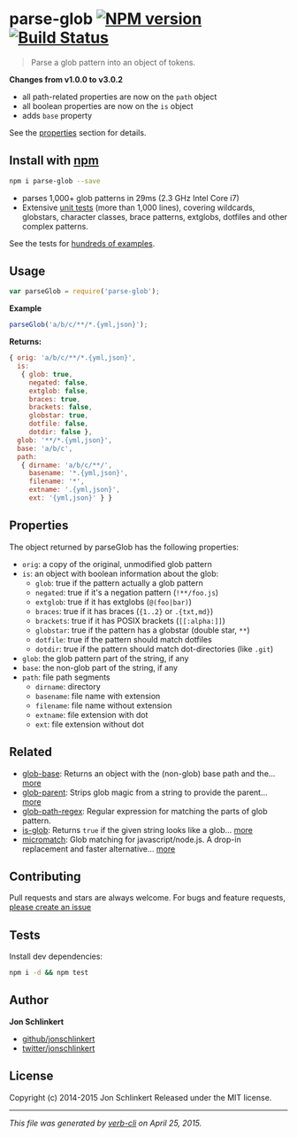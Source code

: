 # parse-glob [![NPM version](https://badge.fury.io/js/parse-glob.svg)](http://badge.fury.io/js/parse-glob)  [![Build Status](https://travis-ci.org/jonschlinkert/parse-glob.svg)](https://travis-ci.org/jonschlinkert/parse-glob) 

> Parse a glob pattern into an object of tokens.

**Changes from v1.0.0 to v3.0.2** 

- all path-related properties are now on the `path` object
- all boolean properties are now on the `is` object
- adds `base` property

See the [properties](#properties) section for details.

## Install with [npm](npmjs.org)

```bash
npm i parse-glob --save
```

- parses 1,000+ glob patterns in 29ms (2.3 GHz Intel Core i7)
- Extensive [unit tests](./test.js) (more than 1,000 lines), covering wildcards, globstars, character classes, brace patterns, extglobs, dotfiles and other complex patterns.

See the tests for [hundreds of examples](./test.js).

## Usage

```js
var parseGlob = require('parse-glob');
```

**Example**

```js
parseGlob('a/b/c/**/*.{yml,json}');
```

**Returns:**

```js
{ orig: 'a/b/c/**/*.{yml,json}',
  is:
   { glob: true,
     negated: false,
     extglob: false,
     braces: true,
     brackets: false,
     globstar: true,
     dotfile: false,
     dotdir: false },
  glob: '**/*.{yml,json}',
  base: 'a/b/c',
  path:
   { dirname: 'a/b/c/**/',
     basename: '*.{yml,json}',
     filename: '*',
     extname: '.{yml,json}',
     ext: '{yml,json}' } }
```

## Properties

The object returned by parseGlob has the following properties:

- `orig`: a copy of the original, unmodified glob pattern
- `is`: an object with boolean information about the glob:
  + `glob`: true if the pattern actually a glob pattern
  + `negated`: true if it's a negation pattern (`!**/foo.js`)
  + `extglob`: true if it has extglobs (`@(foo|bar)`)
  + `braces`: true if it has braces (`{1..2}` or `.{txt,md}`)
  + `brackets`: true if it has POSIX brackets (`[[:alpha:]]`)
  + `globstar`: true if the pattern has a globstar (double star, `**`)
  + `dotfile`: true if the pattern should match dotfiles 
  + `dotdir`: true if the pattern should match dot-directories (like `.git`)
- `glob`: the glob pattern part of the string, if any
- `base`: the non-glob part of the string, if any
- `path`: file path segments
  + `dirname`: directory
  + `basename`: file name with extension
  + `filename`: file name without extension
  + `extname`: file extension with dot
  + `ext`: file extension without dot

## Related

* [glob-base](https://github.com/jonschlinkert/glob-base): Returns an object with the (non-glob) base path and the… [more](https://github.com/jonschlinkert/glob-base)
* [glob-parent](https://github.com/es128/glob-parent): Strips glob magic from a string to provide the parent… [more](https://github.com/es128/glob-parent)
* [glob-path-regex](https://github.com/regexps/glob-path-regex): Regular expression for matching the parts of glob pattern.
* [is-glob](https://github.com/jonschlinkert/is-glob): Returns `true` if the given string looks like a glob… [more](https://github.com/jonschlinkert/is-glob)
* [micromatch](https://github.com/jonschlinkert/micromatch): Glob matching for javascript/node.js. A drop-in replacement and faster alternative… [more](https://github.com/jonschlinkert/micromatch)

## Contributing

Pull requests and stars are always welcome. For bugs and feature requests, [please create an issue](https://github.com/jonschlinkert/parse-glob/issues)

## Tests

Install dev dependencies:

```bash
npm i -d && npm test
```

## Author

**Jon Schlinkert**

+ [github/jonschlinkert](https://github.com/jonschlinkert)
+ [twitter/jonschlinkert](http://twitter.com/jonschlinkert)

## License

Copyright (c) 2014-2015 Jon Schlinkert
Released under the MIT license.

***

_This file was generated by [verb-cli](https://github.com/assemble/verb-cli) on April 25, 2015._

<!-- reflinks generated by verb-reflinks plugin -->

[verb]: https://github.com/assemble/verb
[template]: https://github.com/jonschlinkert/template
[assemble]: http://assemble.io
